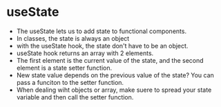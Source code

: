 # useState

-   The useState lets us to add state to functional components.
-   In classes, the state is always an object
-   with the useState hook, the state don't have to be an object.
-   useState hook returns an array with 2 elements.
-   The first element is the current value of the state, and the second element is a state setter function.
-   New state value depends on the previous value of the state? You can pass a funciton to the setter function.
-   When dealing wiht objects or array, make suere to spread your state variable and then call the setter function.
